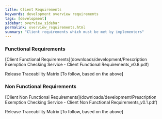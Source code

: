 ```yaml
---
title: Client Requirements
keywords: development overview requirements
tags: [development]
sidebar: overview_sidebar
permalink: overview_requirements.html
summary: "Client requirements which must be met by implementers"
---
```



### Functional Requirements ###

[Client Functional Requirements](downloads/development/Prescription Exemption Checking Service - Client Functional Requirements_v0.8.pdf)

Release Traceability Matrix [To follow, based on the above]

### Non Functional Requirements ###

[Client Non Functional Requirements](downloads/development/Prescription Exemption Checking Service - Client Non Functional Requirements_v0.1.pdf)

Release Traceability Matrix [To follow, based on the above]
